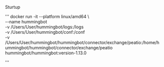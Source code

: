 Sturtup

'''
docker run -it --platform linux/amd64 \      
 --name hummingbot \
 -v /Users/User/hummingbot/logs:/logs \
 -v /Users/User/hummingbot/conf:/conf \
 -v /Users/User/hummingbot/hummingbot/connector/exchange/peatio:/home/hummingbot/hummingbot/connector/exchange/peatio \
 hummingbot/hummingbot:version-1.13.0

'''